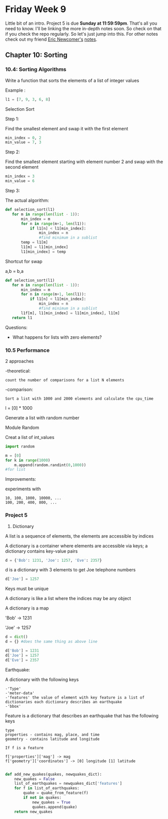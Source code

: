 # Friday Week 9

Little bit of an intro. Project 5 is due **Sunday at 11:59:59pm**. That's all you need to know. I'll be linking the more in-depth notes soon. So check on that if you check the repo regularly. So let's just jump into this. For other notes check out my friend [Eric Newcomer's](https://github.com/eric-newcomer/) [notes](https://github.com/eric-newcomer/cpe101notes/blob/master/notes/week9day1.md).

## Chapter 10: Sorting

### 10.4: Sorting Algorithms

Write a function that sorts the elements of a list of integer values

Example :

 ```Python
 l1 = [7, 9, 3, 6, 8]

 ```

 Selection Sort

 Step 1:

 Find the smallest element and swap it with the first element

 ```Python
 min_index = 0, 2
 min_value = 7, 3
 ```

 Step 2:

 Find the smallest element starting with element number 2 and swap with the second element

 ```Python
 min_index = 3
 min_value = 6
 ```

 Step 3:

 The actual algorithm:

 ```Python
 def selection_sort(l1)
    for m in range(len(list - 1)):
        min_index = m
        for n in range(m+1, len(l1)):
            if l1[n] < l1[min_index]:
                min_index = n
                #find minimum in a sublist
        temp = l1[m]
        l1[m] = l1[min_index]
        l1[min_index] = temp

 ```

 Shortcut for swap

 a,b = b,a

 ```python
 def selection_sort(l1)
    for m in range(len(list - 1)):
        min_index = m
        for n in range(m+1, len(l1)):
            if l1[n] < l1[min_index]:
                min_index = n
                #find minimum in a sublist
        l1f[m], l1[min_index] = l1[min_index], l1[m]
    return l1
 ```

 Questions:
 - What happens for lists with zero elements?

### 10.5 Performance

2 approaches

-theoretical:

    count the number of comparisons for a list N elements

-comparison:

    Sort a list with 1000 and 2000 elements and calculate the cpu_time

l = [0] * 1000

Generate a list with random number

Module Random

Creat a list of int_values

```python
import random

m = [0]
for k in range(1000)
    m.append(random.randint(0,1000))
#for list
```

Improvements:

experiments with

    10, 100, 1000, 10000, ...
    100, 200, 400, 800, ...

### Project 5

1) Dictionary

A list is a sequence of elements, the elements are accessible by indices

A dictionary is a container where elements are accessible via keys; a dictionary contains key-value pairs

```Python
d = {'Bob': 1231, 'Joe': 1257, 'Eve': 2357}
```

d is a dictionary with 3 elements to get Joe telephone numbers

```python
d['Joe'] = 1257
```

Keys must be unique

A dictionary is like a list where the indices may be any object

A dictionary is a map

'Bob' -> 1231

'Joe' -> 1257

```Python
d = dict()
d = {} #does the same thing as above line

d['Bob'] = 1231
d['Joe'] = 1257
d['Eve'] = 2357
```

Earthquake:

A dictionary with the following keys

    -'Type'
    -'meter-data'
    -'features' the value of element with key feature is a list of dictionaries each dictionary describes an earthquake
    -'bbox'

Feature is a dictionary that describes an earthquake that has the following keys

    type
    properties - contains mag, place, and time
    geometry - contains latitude and longitude

    If f is a feature

    f['properties']['mag'] -> mag
    f['geometry']['coordinates'] -> [0] longitude [1] latitude

```Python

def add_new_quakes(quakes, newquakes_dict):
    new_quakes = False
    list_of_earthquakes = newquakes_dict['features']
    for f in list_of_earthquakes:
        quake = quake_from_feature(f)
        if not in quakes:
            new_quakes = True
            quakes.append(quake)
    return new_quakes
    
```
